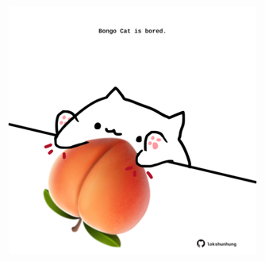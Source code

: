 <!-- built at 21/05/2022, 13:07:49 UTC -->
<p align="center">
  <img width="500" height="500" src="./ReadmeImage.svg">
</p>
